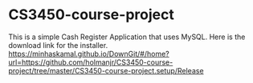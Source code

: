 # CS3450-course-project
This is a simple Cash Register Application that uses MySQL. Here is the download link for the installer. https://minhaskamal.github.io/DownGit/#/home?url=https://github.com/holmanjr/CS3450-course-project/tree/master/CS3450-course-project.setup/Release 
